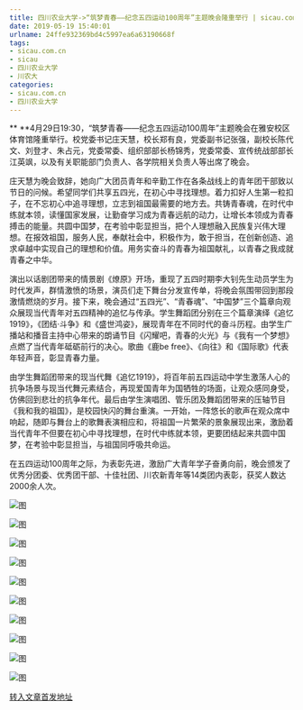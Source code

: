 ```yaml
---
title: 四川农业大学->“筑梦青春――纪念五四运动100周年”主题晚会隆重举行 | sicau.com.cn
date: 2019-05-19 15:40:01
urlname: 24ffe932369bd4c5997ea6a63190668f
tags: 
- sicau.com.cn
- sicau
- 四川农业大学
- 川农大
categories:
- sicau.com.cn
- 四川农业大学
---
```



** **4月29日19:30，“筑梦青春――纪念五四运动100周年”主题晚会在雅安校区体育馆隆重举行。校党委书记庄天慧，校长郑有良，党委副书记张强，副校长陈代文、刘登才、朱占元，党委常委、组织部部长杨锦秀，党委常委、宣传统战部部长江英飒，以及有关职能部门负责人、各学院相关负责人等出席了晚会。

庄天慧为晚会致辞，她向广大团员青年和辛勤工作在各条战线上的青年团干部致以节日的问候。希望同学们共享五四光，在初心中寻找理想。着力扣好人生第一粒扣子，在不忘初心中追寻理想，立志到祖国最需要的地方去。共铸青春魂，在时代中练就本领，读懂国家发展，让勤奋学习成为青春远航的动力，让增长本领成为青春搏击的能量。共圆中国梦，在考验中彰显担当，把个人理想融入民族复兴伟大理想。在报效祖国，服务人民，奉献社会中，积极作为，敢于担当，在创新创造、追求卓越中实现自己的理想和价值。用务实奋斗的青春为祖国献礼，以青春之我成就青春之中华。

演出以话剧团带来的情景剧《燎原》开场，重现了五四时期李大钊先生动员学生为时代发声，群情激愤的场景，演员们走下舞台分发宣传单，将晚会氛围带回到那段激情燃烧的岁月。接下来，晚会通过“五四光”、“青春魂”、“中国梦”三个篇章向观众展现当代青年对五四精神的追忆与传承。学生舞蹈团分别在三个篇章演绎《追忆1919》，《团结·斗争》和《盛世鸿姿》，展现青年在不同时代的奋斗历程。由学生广播站和播音主持中心带来的朗诵节目《闪耀吧，青春的火光》与《我有一个梦想》点燃了当代青年砥砺前行的决心。歌曲《鹿be free》、《向往》和《国际歌》代表年轻声音，彰显青春力量。

由学生舞蹈团带来的现当代舞《追忆1919》，将百年前五四运动中学生激荡人心的抗争场景与现当代舞元素结合，再现爱国青年为国牺牲的场面，让观众感同身受，仿佛回到悲壮的抗争年代。最后由学生演唱团、管乐团及舞蹈团带来的压轴节目《我和我的祖国》，是校园快闪的舞台重演。一开始，一阵悠长的歌声在观众席中响起，随即与舞台上的歌舞表演相应和，将祖国一片繁荣的景象展现出来，激励着当代青年不但要在初心中寻找理想，在时代中练就本领，更要团结起来共圆中国梦，在考验中彰显担当，与祖国同呼吸共命运。

在五四运动100周年之际，为表彰先进，激励广大青年学子奋勇向前，晚会颁发了优秀分团委、优秀团干部、十佳社团、川农新青年等14类团内表彰，获奖人数达2000余人次。



![图](https://news.sicau.edu.cn/__local/7/9D/DB/E37BCDE88F5FD4B507D940ACF1D_3873811D_1535F.jpg)

![图](https://news.sicau.edu.cn/__local/E/15/2A/4D06E3176CA003EEBF0883F5C95_72672A8B_1E6A3.jpg)

![图](https://news.sicau.edu.cn/__local/F/AA/42/0BB7624F7FFED4486C40A41407F_6DAFA3D1_167D9.jpg)

![图](https://news.sicau.edu.cn/__local/9/6C/22/DCE60D3600741DABF858FB99FC2_8A9A38F7_16AD8.jpg)

![图](https://news.sicau.edu.cn/__local/C/E8/9F/F3FBC1BE297A078DCFE6130B630_969AA2EA_124D8.jpg)

![图](https://news.sicau.edu.cn/__local/0/10/70/F80A832065D5B07A36532A92DA5_8CAC8ECA_10F68.jpg)

![图](https://news.sicau.edu.cn/__local/A/CB/BC/599E94639E86A76968D69B716A8_5A66E41F_159B5.jpg)

![图](https://news.sicau.edu.cn/__local/D/66/5B/A81A4F217EC1C2762FFB5CD7F9D_C2665C47_14869.jpg)

![图](https://news.sicau.edu.cn/__local/9/18/4E/1A06F4D6991F440041EAFDE7713_9E08174E_119B7.jpg)

![图](https://news.sicau.edu.cn/__local/D/AA/B0/9912F8EEEC7AA135F0B46498396_8349906A_2DE21.jpg)

[转入文章首发地址](https://news.sicau.edu.cn/info/1135/51497.htm)